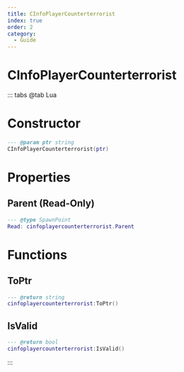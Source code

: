 ```yaml
---
title: CInfoPlayerCounterterrorist
index: true
order: 2
category:
  - Guide
---
```


# CInfoPlayerCounterterrorist

::: tabs
@tab Lua
# Constructor
```lua
--- @param ptr string
CInfoPlayerCounterterrorist(ptr)
```
# Properties
## Parent (Read-Only)
```lua
--- @type SpawnPoint
Read: cinfoplayercounterterrorist.Parent
```
# Functions
## ToPtr
```lua
--- @return string
cinfoplayercounterterrorist:ToPtr()
```
## IsValid
```lua
--- @return bool
cinfoplayercounterterrorist:IsValid()
```

:::